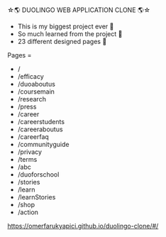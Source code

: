☆🌎 DUOLINGO WEB APPLICATION CLONE 🌎☆

<ul>
    <li>This is my biggest project ever 🥳</li>
    <li>So much learned from the project 🥳</li>
    <li>23 different designed pages 📄</li> 
</ul>

Pages =
<ul>
    <li>/</li>
    <li>/efficacy</li>
    <li>/duoaboutus</li>
    <li>/coursemain</li>
    <li>/research</li>
    <li>/press</li>
    <li>/career</li>
    <li>/careerstudents</li>
    <li>/careeraboutus</li>
    <li>/careerfaq</li>
    <li>/communityguide</li>
    <li>/privacy</li>
    <li>/terms</li>
    <li>/abc</li>
    <li>/duoforschool</li>
    <li>/stories</li>
    <li>/learn</li>
    <li>/learnStories</li>
    <li>/shop</li>
    <li>/action</li>
</ul>

https://omerfarukyapici.github.io/duolingo-clone/#/